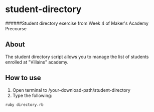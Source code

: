 # student-directory

######Student directory exercise from Week 4 of Maker's Academy Precourse

## About

The student directory script allows you to manage the list of students enrolled at "Villains" academy.

## How to use

1. Open terminal to /your-download-path/student-directory
2. Type the following:

```shell
ruby directory.rb
```



